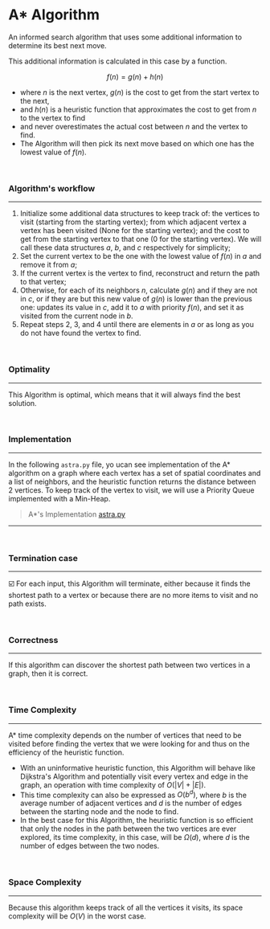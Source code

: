 # A* Algorithm

An informed search algorithm that uses some additional information to determine its best next move. <br/>

This additional information is calculated in this case by a function. 

<div align="center"> 

$f(n)=g(n)+h(n)$  

</div>

- where $n$ is the next vertex, $g(n)$ is the cost to get from the start vertex to the next, 
- and $h(n)$ is a heuristic function that approximates the cost to get from $n$ to the vertex to find
- and never overestimates the actual cost between $n$ and the vertex to find. 
- The Algorithm will then pick its next move based on which one has the lowest value of $f(n)$.




<br>

### **Algorithm's workflow**
---
1. Initialize some additional data structures to keep track of: the vertices to visit (starting from the starting vertex); from which adjacent vertex a vertex has been visited (None for the starting vertex); and the cost to get from the starting vertex to that one (0 for the starting vertex). We will call these data structures $a$, $b$, and $c$ respectively for simplicity;
2. Set the current vertex to be the one with the lowest value of $f(n)$ in $a$ and remove it from $a$;
3. If the current vertex is the vertex to find, reconstruct and return the path to that vertex;
4. Otherwise, for each of its neighbors $n$, calculate $g(n)$ and if they are not in $c$, or if they are but this new value of $g(n)$ is lower than the previous one: updates its value in $c$, add it to $a$ with priority $f(n)$, and set it as visited from the current node in $b$.
5. Repeat steps 2, 3, and 4 until there are elements in $a$ or as long as you do not have found the vertex to find.

<br>

### **Optimality**
---

This Algorithm is optimal, which means that it will always find the best solution.


<br>

### **Implementation**
---

In the following `astra.py` file, yo ucan see implementation of the A* algorithm on a graph where each vertex has a set of spatial coordinates and a list of neighbors, and the heuristic function returns the distance between 2 vertices. To keep track of the vertex to visit, we will use a Priority Queue implemented with a Min-Heap.


> A*'s Implementation [astra.py](./astar.py)


---

<br>

### **Termination case**
---
☑️
For each input, this Algorithm will terminate, either because it finds the shortest path to a vertex or because there are no more items to visit and no path exists.

<br>

### **Correctness**
---

If this algorithm can discover the shortest path between two vertices in a graph, then it is correct.

<br>

### **Time Complexity**
---

A* time complexity depends on the number of vertices that need to be visited before finding the vertex that we were looking for and thus on the efficiency of the heuristic function.

- With an uninformative heuristic function, this Algorithm will behave like Dijkstra's Algorithm and potentially visit every vertex and edge in the graph, an operation with time complexity of $O(|V|+|E|)$. 
- This time complexity can also be expressed as $O(b^{d})$, where $b$ is the average number of adjacent vertices and $d$ is the number of edges between the starting node and the node to find.
- In the best case for this Algorithm, the heuristic function is so efficient that only the nodes in the path between the two vertices are ever explored, its time complexity, in this case, will be $Ω(d)$, where $d$ is the number of edges between the two nodes.


<br>

### **Space Complexity**
---

Because this algorithm keeps track of all the vertices it visits, its space complexity will be $O(V)$ in the worst case.